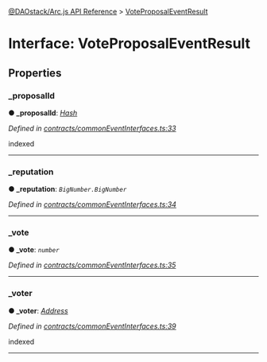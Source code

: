 [@DAOstack/Arc.js API Reference](../README.md) > [VoteProposalEventResult](../interfaces/voteproposaleventresult.md)



# Interface: VoteProposalEventResult


## Properties
<a id="_proposalid"></a>

###  _proposalId

**●  _proposalId**:  *[Hash](../#hash)* 

*Defined in [contracts/commonEventInterfaces.ts:33](https://github.com/daostack/arc.js/blob/6909d59/lib/contracts/commonEventInterfaces.ts#L33)*



indexed




___

<a id="_reputation"></a>

###  _reputation

**●  _reputation**:  *`BigNumber.BigNumber`* 

*Defined in [contracts/commonEventInterfaces.ts:34](https://github.com/daostack/arc.js/blob/6909d59/lib/contracts/commonEventInterfaces.ts#L34)*





___

<a id="_vote"></a>

###  _vote

**●  _vote**:  *`number`* 

*Defined in [contracts/commonEventInterfaces.ts:35](https://github.com/daostack/arc.js/blob/6909d59/lib/contracts/commonEventInterfaces.ts#L35)*





___

<a id="_voter"></a>

###  _voter

**●  _voter**:  *[Address](../#address)* 

*Defined in [contracts/commonEventInterfaces.ts:39](https://github.com/daostack/arc.js/blob/6909d59/lib/contracts/commonEventInterfaces.ts#L39)*



indexed




___


